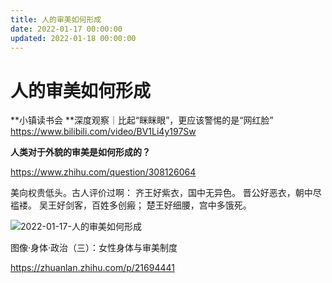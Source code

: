 ```yaml
---
title: 人的审美如何形成
date: 2022-01-17 00:00:00
updated: 2022-01-18 00:00:00
---
```


# 人的审美如何形成

**小镇读书会 **深度观察｜比起“眯眯眼”，更应该警惕的是“网红脸” https://www.bilibili.com/video/BV1Li4y197Sw

**人类对于外貌的审美是如何形成的？**

https://www.zhihu.com/question/308126064

美向权贵低头。古人评价过啊：
齐王好紫衣，国中无异色。
晋公好恶衣，朝中尽褴褛。
吴王好剑客，百姓多创瘢；
楚王好细腰，宫中多饿死。

![2022-01-17-人的审美如何形成](assets/2022-01-17-人的审美如何形成.jpeg)

图像·身体·政治（三）：女性身体与审美制度

https://zhuanlan.zhihu.com/p/21694441
